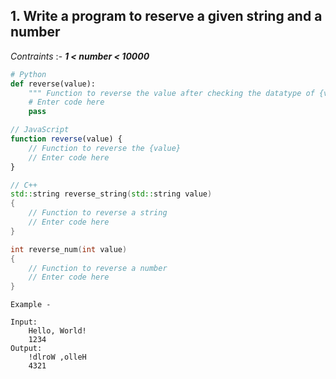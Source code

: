 ## 1. Write a program to reserve a given string and a number
_Contraints_ :-
**_1 < number < 10000_**
```python
# Python
def reverse(value):
	""" Function to reverse the value after checking the datatype of {value} """
	# Enter code here
	pass
```

```js
// JavaScript
function reverse(value) {
	// Function to reverse the {value}
	// Enter code here
}
```

```cpp
// C++
std::string reverse_string(std::string value) 
{
	// Function to reverse a string
	// Enter code here
}

int reverse_num(int value) 
{
	// Function to reverse a number
	// Enter code here
}
```

```
Example -

Input:
	Hello, World!
	1234
Output:
	!dlroW ,olleH
	4321
```
